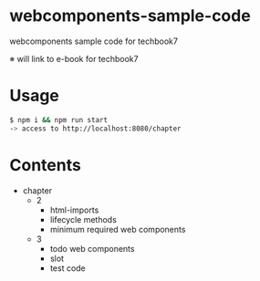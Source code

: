 # webcomponents-sample-code
webcomponents sample code for techbook7

※ will link to e-book for techbook7

# Usage

```bash
$ npm i && npm run start
-> access to http://localhost:8080/chapter
```

# Contents

* chapter
  * 2
    * html-imports
    * lifecycle methods
    * minimum required web components
  * 3
    * todo web components
    * slot
    * test code